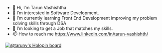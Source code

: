 - 👋 Hi, I’m Tarun Vashishtha
- 👀 I’m interested in Software Development.
- 🌱 I’m currently learning Front End Development improving my problem solving skills through DSA
- 💞️ I’m looking to get a Job that matches my skills.
- 📫 How to reach me https://www.linkedin.com/in/tarun-vashishth/

<!---
tarunvashishth/tarunvashishth is a ✨ special ✨ repository because its `README.md` (this file) appears on your GitHub profile.
You can click the Preview link to take a look at your changes.
--->
[![@tarunv's Holopin board](https://holopin.me/tarunv)](https://holopin.io/@tarunv)

